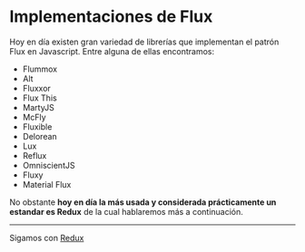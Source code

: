 # Implementaciones de Flux

Hoy en día existen gran variedad de librerías que implementan el patrón Flux en Javascript. Entre alguna de ellas encontramos:

- Flummox
- Alt
- Fluxxor
- Flux This
- MartyJS
- McFly
- Fluxible
- Delorean
- Lux
- Reflux
- OmniscientJS
- Fluxy
- Material Flux

No obstante **hoy en día la más usada y considerada prácticamente un estandar es Redux** de la cual hablaremos más a continuación.

---

Sigamos con [Redux](../3-redux/3-1-sobre-redux.md)
